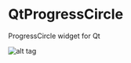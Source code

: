 # QtProgressCircle
ProgressCircle widget for Qt

![alt tag](https://raw.githubusercontent.com/mofr/QtProgressCircle/master/Demo.png)
